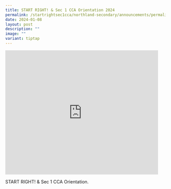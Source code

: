 ```yaml
---
title: START RIGHT! & Sec 1 CCA Orientation 2024
permalink: /startrightsec1cca/northland-secondary/announcements/permalink/
date: 2024-01-08
layout: post
description: ""
image: ""
variant: tiptap
---
```

<div class="iframe-wrapper">
<iframe height="389" width="480" allowfullscreen="true" frameborder="0" src="https://docs.google.com/presentation/d/e/2PACX-1vTg9c_aFuHd8nYmw06vxmIFVPDS5M8KD9gDluAqtRi5WAK7hxRqabTxy5Q7mmVsBQ/embed?start=true&amp;loop=true&amp;delayms=3000"></iframe>
</div>
<p>START RIGHT! &amp; Sec 1 CCA Orientation.</p>